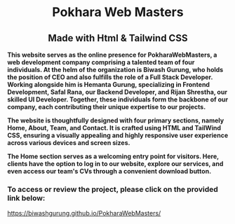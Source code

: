 <h1 align="center"> Pokhara Web Masters </h1>
<h2 align="center">Made with Html & Tailwind CSS</h2>

<p><strong>This website serves as the online presence for PokharaWebMasters, a web development company comprising a talented team of four individuals. At the helm of the organization is Biwash Gurung, who holds the position of CEO and also fulfills the role of a Full Stack Developer. Working alongside him is Hemanta Gurung, specializing in Frontend Development, Safal Rana, our Backend Developer, and Rijan Shrestha, our skilled UI Developer. Together, these individuals form the backbone of our company, each contributing their unique expertise to our projects.</strong></p>

<p><strong>The website is thoughtfully designed with four primary sections, namely Home, About, Team, and Contact. It is crafted using HTML and TailWind CSS, ensuring a visually appealing and highly responsive user experience across various devices and screen sizes.</strong></p>

<p><strong>The Home section serves as a welcoming entry point for visitors. Here, clients have the option to log in to our website, explore our services, and even access our team's CVs through a convenient download button.</strong></p>

<p><strong></strong></p>

<p><strong></strong></p>

<p><strong></strong></p>

<p><strong></strong></p>


<h3>To access or review the project, please click on the provided link below:</h3>


https://biwashgurung.github.io/PokharaWebMasters/